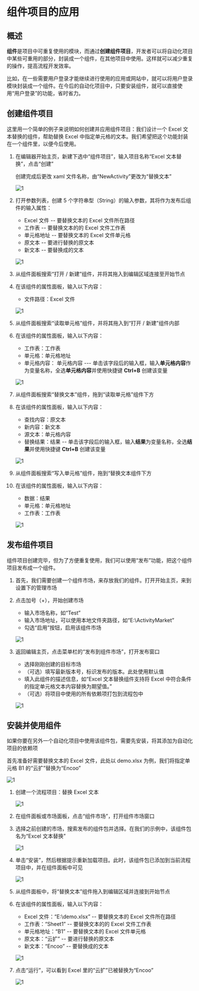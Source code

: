 # 组件项目的应用

## 概述

**组件**是项目中可重复使用的模块，而通过**创建组件项目**，开发者可以将自动化项目中某些可重用的部分，封装成一个组件，在其他项目中使用。这样就可以减少重复的操作，提高流程开发效率。

比如，在一些需要用户登录才能继续进行使用的应用或网站中，就可以将用户登录模块封装成一个组件。在今后的自动化项目中，只要安装组件，就可以直接使用“用户登录”的功能，省时省力。

## 创建组件项目

这里用一个简单的例子来说明如何创建并应用组件项目：我们设计一个 Excel 文本替换的组件，帮助替换 Excel 中指定单元格的文本。我们希望把这个功能封装在一个组件里，以便今后使用。

1. 在编辑器开始主页，新建下选中“组件项目”，输入项目名称“Excel 文本替换”，点击“创建”

    创建完成后更改 xaml 文件名称，由“NewActivity”更改为“替换文本”

    ![1](https://docimages.blob.core.chinacloudapi.cn/images/Studio/Extra/Library/new%20Library.png)

2. 打开参数列表，创建 5 个字符串型（String）的输入参数，其将作为发布后组件的输入属性：
   - Excel 文件 -- 要替换文本的 Excel 文件所在路径
   - 工作表 -- 要替换文本的的 Excel 文件工作表
   - 单元格地址 -- 要替换文本的 Excel 文件单元格
   - 原文本 -- 要进行替换的原文本
   - 新文本 -- 要替换成的文本

    ![1](https://docimages.blob.core.chinacloudapi.cn/images/Studio/Extra/Library/arguments.png)

3. 从组件面板搜索“打开 / 新建”组件，并将其拖入到编辑区域连接至开始节点
4. 在该组件的属性面板，输入以下内容：
   - 文件路径：Excel 文件

    ![1](https://docimages.blob.core.chinacloudapi.cn/images/Studio/Extra/Library/openNew.png)

5. 从组件面板搜索“读取单元格”组件，并将其拖入到“打开 / 新建”组件内部
6. 在该组件的属性面板，输入以下内容：
   - 工作表：工作表
   - 单元格：单元格地址
   - 单元格内容： 单元格内容 --- 单击该字段后的输入框，输入**单元格内容**作为变量名称，全选**单元格内容**并使用快捷键 **Ctrl+B** 创建该变量

    ![1](https://docimages.blob.core.chinacloudapi.cn/images/Studio/Extra/Library/readCell.png)

7. 从组件面板搜索“替换文本”组件，拖到“读取单元格”组件下方
8. 在该组件的属性面板，输入以下内容：
   - 查找内容：原文本
   - 新内容：新文本
   - 源文本：单元格内容
   - 替换结果：结果 -- 单击该字段后的输入框，输入**结果**为变量名称，全选**结果**并使用快捷键 **Ctrl+B** 创建该变量

    ![1](https://docimages.blob.core.chinacloudapi.cn/images/Studio/Extra/Library/replaceText.png)

9. 从组件面板搜索“写入单元格”组件，拖到“替换文本组件下方
10. 在该组件的属性面板，输入以下内容：
    - 数据：结果
    - 单元格：单元格地址
    - 工作表：工作表

    ![1](https://docimages.blob.core.chinacloudapi.cn/images/Studio/Extra/Library/writeCell.png)

## 发布组件项目

组件项目创建完毕，但为了方便重复使用，我们可以使用“发布”功能，把这个组件项目发布成一个组件。

1. 首先，我们需要创建一个组件市场，来存放我们的组件。打开开始主页，来到设置下的管理市场
2. 点击加号（+），开始创建市场
   - 输入市场名称，如“Test”
   - 输入市场地址，可以使用本地文件夹路径，如“E:\ActivityMarket”
   - 勾选“启用”按钮，启用该组件市场

    ![1](https://docimages.blob.core.chinacloudapi.cn/images/Studio/Extra/Library/manageMarkets.png)

3. 返回编辑主页，点击菜单栏的“发布到组件市场”，打开发布窗口
   - 选择刚刚创建的目标市场
   - （可选）填写最新版本号，标识发布的版本。此处使用默认值
   - 填入此组件的描述信息，如“Excel 文本替换组件支持将 Excel 中符合条件的指定单元格文本内容替换为期望值。”
   - （可选）将项目中使用的所有依赖项打包到流程包中

    ![1](https://docimages.blob.core.chinacloudapi.cn/images/Studio/Extra/Library/publish.png)

## 安装并使用组件

如果你要在另外一个自动化项目中使用该组件包，需要先安装，将其添加为自动化项目的依赖项

首先准备好需要替换文本的 Excel 文件，此处以 demo.xlsx 为例，我们将指定单元格 B1 的“云扩”替换为“Encoo”

![1](https://docimages.blob.core.chinacloudapi.cn/images/Studio/Extra/Library/demoFile.png)

1. 创建一个流程项目：替换 Excel 文本

    ![1](https://docimages.blob.core.chinacloudapi.cn/images/Studio/Extra/Library/newWorkflow.png)

2. 在组件面板或市场面板，点击“组件市场”，打开组件市场窗口
3. 选择之前创建的市场，搜索发布的组件包并选择。在我们的示例中，该组件包名为“Excel 文本替换”

    ![1](https://docimages.blob.core.chinacloudapi.cn/images/Studio/Extra/Library/install.png)

4. 单击“安装”，然后根据提示重新加载项目。此时，该组件包已添加到当前流程项目中，并在组件面板中可见

    ![1](https://docimages.blob.core.chinacloudapi.cn/images/Studio/Extra/Library/replaceTextActivity.png)

5. 从组件面板中，将“替换文本”组件拖入到编辑区域并连接到开始节点
6. 在该组件的属性面板，输入以下内容：
   - Excel 文件：“E:\demo.xlsx” -- 要替换文本的 Excel 文件所在路径
   - 工作表：“Sheet1” -- 要替换文本的的 Excel 文件工作表
   - 单元格地址：“B1” -- 要替换文本的 Excel 文件单元格
   - 原文本：“云扩” -- 要进行替换的原文本
   - 新文本：“Encoo” -- 要替换成的文本

    ![1](https://docimages.blob.core.chinacloudapi.cn/images/Studio/Extra/Library/useReplaceText.png)

7. 点击“运行”，可以看到 Excel 里的“云扩”已被替换为“Encoo”

    ![1](https://docimages.blob.core.chinacloudapi.cn/images/Studio/Extra/Library/result.png)
